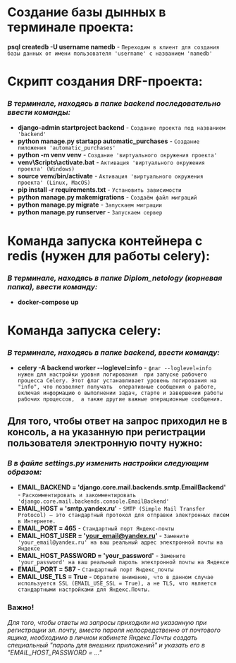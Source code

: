 # Создание базы дынных в терминале проекта:
**psql createdb -U username namedb** - `Переходим в клиент для создания базы данных от имени пользователя
'username' с названием 'namedb'`
# Cкрипт создания DRF-проекта:
### *В терминале, находясь в папке backend последовательно ввести команды:*
* **django-admin startproject backend** - `Создание проекта под названием 'backend'`
* **python manage.py startapp automatic_purchases** - `Создание пиложения 'automatic_purchases'`
* **python -m venv venv** - `Создание 'виртуального окружения проекта'`
* **venv\Scripts\activate.bat** - `Активация 'виртуального окружения проекта' (Windows)`
* **source venv/bin/activate** - `Активация 'виртуального окружения проекта' (Linux, MacOS)`
* **pip install -r requirements.txt** - `Установить зависимости`
* **python manage.py makemigrations** - `Создаём файл миграций`
* **python manage.py migrate** - `Запускаем миграции`
* **python manage.py runserver** - `Запускаем сервер`
# Команда запуска контейнера с redis (нужен для работы celery):
### *В терминале, находясь в папке Diplom_netology (корневая папка), ввести команду:*
* **docker-compose up**
# Команда запуска celery:
### *В терминале, находясь в папке backend, ввести команду:*
* **celery -A backend  worker --loglevel=info** - `флаг --loglevel=info нужен для настройки уровня логирования 
при запуске рабочего процесса Celery. Этот флаг устанавливает уровень логирования на "info", что позволяет получать 
оперативные сообщения о работе, включая информацию о выполнении задач, старте и завершении работы рабочих процессов, 
а также другие важные операционные сообщения. `
## Для того, чтобы ответ на запрос приходил не в консоль, а на указанную при регистрации пользователя электронную почту нужно:
### *В в файле settings.py изменить настройки следующим образом:*
* **EMAIL_BACKEND = 'django.core.mail.backends.smtp.EmailBackend'** - `Раскомментировать и закомментировать 'django.core.mail.backends.console.EmailBackend'`
* **EMAIL_HOST = 'smtp.yandex.ru'** - `SMTP (Simple Mail Transfer Protocol) — это стандартный протокол для отправки электронных писем в Интернете.`
* **EMAIL_PORT = 465** - `Стандартный порт Яндекс-почты` 
* **EMAIL_HOST_USER = 'your_email@yandex.ru'** - `Замените 'your_email@yandex.ru' на ваш реальный адрес электронной почты на Яндексе  `
* **EMAIL_HOST_PASSWORD = 'your_password'** - `Замените 'your_password' на ваш реальный пароль электронной почты на Яндексе`
* **EMAIL_PORT = 587** - `Стандартный порт Яндекс_почты`
* **EMAIL_USE_TLS = True** - `Обратите внимание, что в данном случае используется SSL (EMAIL_USE_SSL = True), а не TLS, что является стандартными настройками для Яндекс.Почты.`
### Важно!
*Для того, чтобы ответы на запросы приходили на указанную при регистрации эл. почту, вместо пароля непосредственно от почтового ящика,*
*необходимо в личном кабинете Яндекс.Почты создать специальный "пароль для внешних приложений" и указать его в "EMAIL_HOST_PASSWORD = ..."* 